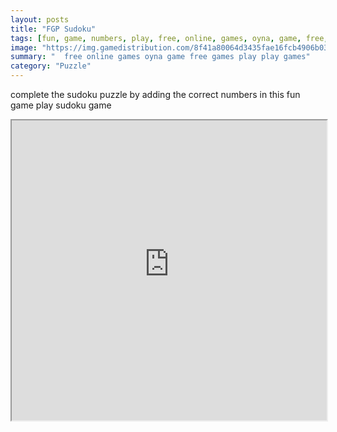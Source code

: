 ```yaml
---
layout: posts
title: "FGP Sudoku"
tags: [fun, game, numbers, play, free, online, games, oyna, game, free, games, play, play, games]
image: "https://img.gamedistribution.com/8f41a80064d3435fae16fcb4906b0321.jpg"
summary: "  free online games oyna game free games play play games"
category: "Puzzle"
---
```


complete the sudoku puzzle by adding the correct numbers in this fun game play sudoku game

<iframe width="100%" height="480px;" src="https://html5.gamedistribution.com/8f41a80064d3435fae16fcb4906b0321/"></iframe>